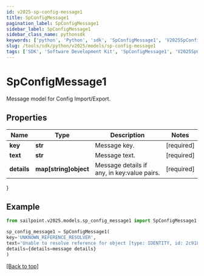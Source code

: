 ```yaml
---
id: v2025-sp-config-message1
title: SpConfigMessage1
pagination_label: SpConfigMessage1
sidebar_label: SpConfigMessage1
sidebar_class_name: pythonsdk
keywords: ['python', 'Python', 'sdk', 'SpConfigMessage1', 'V2025SpConfigMessage1'] 
slug: /tools/sdk/python/v2025/models/sp-config-message1
tags: ['SDK', 'Software Development Kit', 'SpConfigMessage1', 'V2025SpConfigMessage1']
---
```


# SpConfigMessage1

Message model for Config Import/Export.

## Properties

Name | Type | Description | Notes
------------ | ------------- | ------------- | -------------
**key** | **str** | Message key. | [required]
**text** | **str** | Message text. | [required]
**details** | **map[string]object** | Message details if any, in key:value pairs. | [required]
}

## Example

```python
from sailpoint.v2025.models.sp_config_message1 import SpConfigMessage1

sp_config_message1 = SpConfigMessage1(
key='UNKNOWN_REFERENCE_RESOLVER',
text='Unable to resolve reference for object [type: IDENTITY, id: 2c91808c746e9c9601747d6507332ecz, name: random identity]',
details={details=message details}
)

```
[[Back to top]](#) 

